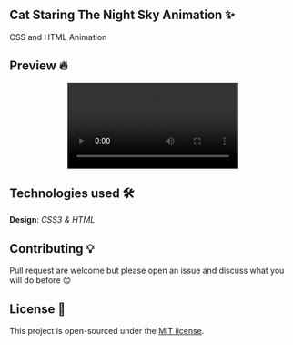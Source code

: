 ## Cat Staring The Night Sky Animation ✨
CSS and HTML Animation

## Preview 🔥

<p align="center">
  <video src="https://user-images.githubusercontent.com/99754900/170152283-af55fb34-b0ea-48c3-a4a9-a62e67bff465.mp4" />
</p>

## Technologies used 🛠️
**Design**: *CSS3 & HTML*<br />

## Contributing 💡
Pull request are welcome but please open an issue and discuss what you will do before 😊

## License 📄
This project is open-sourced under the [MIT license](https://opensource.org/licenses/MIT).
